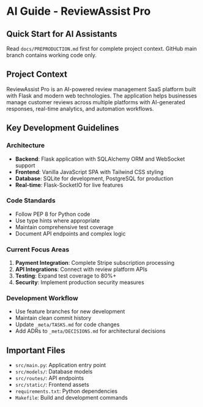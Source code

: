 # AI Guide - ReviewAssist Pro

## Quick Start for AI Assistants

Read `docs/PREPRODUCTION.md` first for complete project context. GitHub main branch contains working code only.

## Project Context

ReviewAssist Pro is an AI-powered review management SaaS platform built with Flask and modern web technologies. The application helps businesses manage customer reviews across multiple platforms with AI-generated responses, real-time analytics, and automation workflows.

## Key Development Guidelines

### Architecture
- **Backend**: Flask application with SQLAlchemy ORM and WebSocket support
- **Frontend**: Vanilla JavaScript SPA with Tailwind CSS styling
- **Database**: SQLite for development, PostgreSQL for production
- **Real-time**: Flask-SocketIO for live features

### Code Standards
- Follow PEP 8 for Python code
- Use type hints where appropriate
- Maintain comprehensive test coverage
- Document API endpoints and complex logic

### Current Focus Areas
1. **Payment Integration**: Complete Stripe subscription processing
2. **API Integrations**: Connect with review platform APIs
3. **Testing**: Expand test coverage to 80%+
4. **Security**: Implement production security measures

### Development Workflow
- Use feature branches for new development
- Maintain clean commit history
- Update `_meta/TASKS.md` for code changes
- Add ADRs to `_meta/DECISIONS.md` for architectural decisions

## Important Files
- `src/main.py`: Application entry point
- `src/models/`: Database models
- `src/routes/`: API endpoints
- `src/static/`: Frontend assets
- `requirements.txt`: Python dependencies
- `Makefile`: Build and development commands

